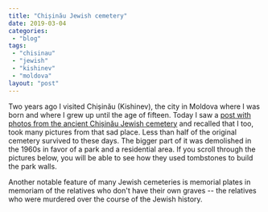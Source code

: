 ```yaml
---
title: "Chișinău Jewish cemetery"
date: 2019-03-04
categories: 
 - "blog"
tags: 
 - "chisinau"
 - "jewish"
 - "kishinev"
 - "moldova"
layout: "post"
---
```


<!-- wp:paragraph -->
Two years ago I visited Chișinău (Kishinev), the city in Moldova where I was born and where I grew up until the age of fifteen. Today I saw a [post with photos from the ancient Chișinău Jewish cemetery](https://vanishedworld.blog/2019/03/02/news-from-chisinau-jewish-cemetery/) and recalled that I too, took many pictures from that sad place. Less than half of the original cemetery survived to these days. The bigger part of it was demolished in the 1960s in favor of a park and a residential area. If you scroll through the pictures below, you will be able to see how they used tombstones to build the park walls.


<!-- /wp:paragraph -->

<!-- wp:paragraph -->
Another notable feature of many Jewish cemeteries is memorial plates in memoriam of the relatives who don't have their own graves -- the relatives who were murdered over the course of the Jewish history.


<!-- /wp:paragraph -->

<!-- wp:jetpack/tiled-gallery {"ids":[2440,2439,2438,2437,2436,2435,2434,2433,2432,2431,2430,2429,2428,2427,2426,2425,2424,2423,2422,2421,2420,2419,2418,2417,2416,2415,2414,2412,2411,2410,2408,2407,2406]} -->
<div class="wp-block-jetpack-tiled-gallery aligncenter is-style-rectangular"><div class="tiled-gallery__gallery">
<div class="tiled-gallery__row">
<div class="tiled-gallery__col"><figure class="tiled-gallery__item"><img alt="" data-height="3648" data-id="2440" data-link="https://gorelik.net/2017_03_20_49/" data-url="https://gorelik.net/wp-content/uploads/2019/03/2017_03_20_49.jpg" data-width="2432" src="/assets/img/2019/03/2017_03_20_49.jpg"></figure></div>
<div class="tiled-gallery__col">
<figure class="tiled-gallery__item"><img alt="" data-height="2432" data-id="2439" data-link="https://gorelik.net/2017_03_20_48/" data-url="https://gorelik.net/wp-content/uploads/2019/03/2017_03_20_48.jpg" data-width="3648" src="/assets/img/2019/03/2017_03_20_48.jpg"></figure><figure class="tiled-gallery__item"><img alt="" data-height="2432" data-id="2438" data-link="https://gorelik.net/2017_03_20_47/" data-url="https://gorelik.net/wp-content/uploads/2019/03/2017_03_20_47.jpg" data-width="3648" src="/assets/img/2019/03/2017_03_20_47.jpg"></figure><figure class="tiled-gallery__item"><img alt="" data-height="2432" data-id="2437" data-link="https://gorelik.net/2017_03_20_46/" data-url="https://gorelik.net/wp-content/uploads/2019/03/2017_03_20_46.jpg" data-width="3648" src="/assets/img/2019/03/2017_03_20_46.jpg"></figure>
</div>
</div>
<div class="tiled-gallery__row">
<div class="tiled-gallery__col"><figure class="tiled-gallery__item"><img alt="" data-height="3648" data-id="2436" data-link="https://gorelik.net/2017_03_20_45/" data-url="https://gorelik.net/wp-content/uploads/2019/03/2017_03_20_45.jpg" data-width="2432" src="/assets/img/2019/03/2017_03_20_45.jpg"></figure></div>
<div class="tiled-gallery__col"><figure class="tiled-gallery__item"><img alt="" data-height="2432" data-id="2435" data-link="https://gorelik.net/2017_03_20_42/" data-url="https://gorelik.net/wp-content/uploads/2019/03/2017_03_20_42.jpg" data-width="3648" src="/assets/img/2019/03/2017_03_20_42.jpg"></figure></div>
<div class="tiled-gallery__col"><figure class="tiled-gallery__item"><img alt="" data-height="3648" data-id="2434" data-link="https://gorelik.net/2017_03_20_40/" data-url="https://gorelik.net/wp-content/uploads/2019/03/2017_03_20_40.jpg" data-width="2432" src="/assets/img/2019/03/2017_03_20_40.jpg"></figure></div>
</div>
<div class="tiled-gallery__row">
<div class="tiled-gallery__col"><figure class="tiled-gallery__item"><img alt="" data-height="2432" data-id="2433" data-link="https://gorelik.net/2017_03_20_39/" data-url="https://gorelik.net/wp-content/uploads/2019/03/2017_03_20_39.jpg" data-width="3648" src="/assets/img/2019/03/2017_03_20_39.jpg"></figure></div>
<div class="tiled-gallery__col"><figure class="tiled-gallery__item"><img alt="" data-height="3648" data-id="2432" data-link="https://gorelik.net/2017_03_20_38/" data-url="https://gorelik.net/wp-content/uploads/2019/03/2017_03_20_38.jpg" data-width="2432" src="/assets/img/2019/03/2017_03_20_38.jpg"></figure></div>
</div>
<div class="tiled-gallery__row">
<div class="tiled-gallery__col">
<figure class="tiled-gallery__item"><img alt="" data-height="2432" data-id="2431" data-link="https://gorelik.net/2017_03_20_36/" data-url="https://gorelik.net/wp-content/uploads/2019/03/2017_03_20_36.jpg" data-width="3648" src="/assets/img/2019/03/2017_03_20_36.jpg"></figure><figure class="tiled-gallery__item"><img alt="" data-height="2432" data-id="2430" data-link="https://gorelik.net/2017_03_20_35/" data-url="https://gorelik.net/wp-content/uploads/2019/03/2017_03_20_35.jpg" data-width="3648" src="/assets/img/2019/03/2017_03_20_35.jpg"></figure><figure class="tiled-gallery__item"><img alt="" data-height="2432" data-id="2429" data-link="https://gorelik.net/2017_03_20_34/" data-url="https://gorelik.net/wp-content/uploads/2019/03/2017_03_20_34.jpg" data-width="3648" src="/assets/img/2019/03/2017_03_20_34.jpg"></figure>
</div>
<div class="tiled-gallery__col"><figure class="tiled-gallery__item"><img alt="" data-height="3264" data-id="2428" data-link="https://gorelik.net/2017_03_20_32/" data-url="https://gorelik.net/wp-content/uploads/2019/03/2017_03_20_32.jpg" data-width="2448" src="/assets/img/2019/03/2017_03_20_32.jpg"></figure></div>
</div>
<div class="tiled-gallery__row"><div class="tiled-gallery__col"><figure class="tiled-gallery__item"><img alt="" data-height="1870" data-id="2427" data-link="https://gorelik.net/2017_03_20_31/" data-url="https://gorelik.net/wp-content/uploads/2019/03/2017_03_20_31.jpg" data-width="13312" src="/assets/img/2019/03/2017_03_20_31.jpg"></figure></div></div>
<div class="tiled-gallery__row">
<div class="tiled-gallery__col"><figure class="tiled-gallery__item"><img alt="" data-height="3264" data-id="2426" data-link="https://gorelik.net/2017_03_20_30/" data-url="https://gorelik.net/wp-content/uploads/2019/03/2017_03_20_30.jpg" data-width="2448" src="/assets/img/2019/03/2017_03_20_30.jpg"></figure></div>
<div class="tiled-gallery__col"><figure class="tiled-gallery__item"><img alt="" data-height="3584" data-id="2425" data-link="https://gorelik.net/2017_03_20_28/" data-url="https://gorelik.net/wp-content/uploads/2019/03/2017_03_20_28.jpg" data-width="7168" src="/assets/img/2019/03/2017_03_20_28.jpg"></figure></div>
</div>
<div class="tiled-gallery__row">
<div class="tiled-gallery__col"><figure class="tiled-gallery__item"><img alt="" data-height="2448" data-id="2424" data-link="https://gorelik.net/2017_03_20_27/" data-url="https://gorelik.net/wp-content/uploads/2019/03/2017_03_20_27.jpg" data-width="3264" src="/assets/img/2019/03/2017_03_20_27.jpg"></figure></div>
<div class="tiled-gallery__col"><figure class="tiled-gallery__item"><img alt="" data-height="2432" data-id="2423" data-link="https://gorelik.net/2017_03_20_26/" data-url="https://gorelik.net/wp-content/uploads/2019/03/2017_03_20_26.jpg" data-width="3286" src="/assets/img/2019/03/2017_03_20_26.jpg"></figure></div>
</div>
<div class="tiled-gallery__row"><div class="tiled-gallery__col"><figure class="tiled-gallery__item"><img alt="" data-height="1942" data-id="2422" data-link="https://gorelik.net/2017_03_20_23/" data-url="https://gorelik.net/wp-content/uploads/2019/03/2017_03_20_23.jpg" data-width="6292" src="/assets/img/2019/03/2017_03_20_23.jpg"></figure></div></div>
<div class="tiled-gallery__row">
<div class="tiled-gallery__col"><figure class="tiled-gallery__item"><img alt="" data-height="3264" data-id="2421" data-link="https://gorelik.net/2017_03_20_18/" data-url="https://gorelik.net/wp-content/uploads/2019/03/2017_03_20_18.jpg" data-width="2448" src="/assets/img/2019/03/2017_03_20_18.jpg"></figure></div>
<div class="tiled-gallery__col"><figure class="tiled-gallery__item"><img alt="" data-height="2432" data-id="2420" data-link="https://gorelik.net/2017_03_20_17/" data-url="https://gorelik.net/wp-content/uploads/2019/03/2017_03_20_17.jpg" data-width="3286" src="/assets/img/2019/03/2017_03_20_17.jpg"></figure></div>
</div>
<div class="tiled-gallery__row">
<div class="tiled-gallery__col"><figure class="tiled-gallery__item"><img alt="" data-height="3286" data-id="2419" data-link="https://gorelik.net/2017_03_20_16/" data-url="https://gorelik.net/wp-content/uploads/2019/03/2017_03_20_16.jpg" data-width="2432" src="/assets/img/2019/03/2017_03_20_16.jpg"></figure></div>
<div class="tiled-gallery__col"><figure class="tiled-gallery__item"><img alt="" data-height="2448" data-id="2418" data-link="https://gorelik.net/2017_03_20_13/" data-url="https://gorelik.net/wp-content/uploads/2019/03/2017_03_20_13.jpg" data-width="3264" src="/assets/img/2019/03/2017_03_20_13.jpg"></figure></div>
</div>
<div class="tiled-gallery__row">
<div class="tiled-gallery__col"><figure class="tiled-gallery__item"><img alt="" data-height="3264" data-id="2417" data-link="https://gorelik.net/2017_03_20_12/" data-url="https://gorelik.net/wp-content/uploads/2019/03/2017_03_20_12.jpg" data-width="2448" src="/assets/img/2019/03/2017_03_20_12.jpg"></figure></div>
<div class="tiled-gallery__col"><figure class="tiled-gallery__item"><img alt="" data-height="2432" data-id="2416" data-link="https://gorelik.net/2017_03_20_10/" data-url="https://gorelik.net/wp-content/uploads/2019/03/2017_03_20_10.jpg" data-width="3286" src="/assets/img/2019/03/2017_03_20_10.jpg"></figure></div>
<div class="tiled-gallery__col"><figure class="tiled-gallery__item"><img alt="" data-height="3264" data-id="2415" data-link="https://gorelik.net/2017_03_20_09/" data-url="https://gorelik.net/wp-content/uploads/2019/03/2017_03_20_09.jpg" data-width="2448" src="/assets/img/2019/03/2017_03_20_09.jpg"></figure></div>
</div>
<div class="tiled-gallery__row">
<div class="tiled-gallery__col"><figure class="tiled-gallery__item"><img alt="" data-height="3264" data-id="2414" data-link="https://gorelik.net/2017_03_20_08/" data-url="https://gorelik.net/wp-content/uploads/2019/03/2017_03_20_08.jpg" data-width="2448" src="/assets/img/2019/03/2017_03_20_08.jpg"></figure></div>
<div class="tiled-gallery__col"><figure class="tiled-gallery__item"><img alt="" data-height="2826" data-id="2412" data-link="https://gorelik.net/2017_03_20_06/" data-url="https://gorelik.net/wp-content/uploads/2019/03/2017_03_20_06.jpg" data-width="8704" src="/assets/img/2019/03/2017_03_20_06.jpg"></figure></div>
</div>
<div class="tiled-gallery__row">
<div class="tiled-gallery__col"><figure class="tiled-gallery__item"><img alt="" data-height="2448" data-id="2411" data-link="https://gorelik.net/2017_03_20_05/" data-url="https://gorelik.net/wp-content/uploads/2019/03/2017_03_20_05.jpg" data-width="3264" src="/assets/img/2019/03/2017_03_20_05.jpg"></figure></div>
<div class="tiled-gallery__col"><figure class="tiled-gallery__item"><img alt="" data-height="3264" data-id="2410" data-link="https://gorelik.net/2017_03_20_04/" data-url="https://gorelik.net/wp-content/uploads/2019/03/2017_03_20_04.jpg" data-width="2448" src="/assets/img/2019/03/2017_03_20_04.jpg"></figure></div>
</div>
<div class="tiled-gallery__row">
<div class="tiled-gallery__col">
<figure class="tiled-gallery__item"><img alt="" data-height="2432" data-id="2408" data-link="https://gorelik.net/2017_03_20_03/" data-url="https://gorelik.net/wp-content/uploads/2019/03/2017_03_20_03.jpg" data-width="3286" src="/assets/img/2019/03/2017_03_20_03.jpg"></figure><figure class="tiled-gallery__item"><img alt="" data-height="2448" data-id="2407" data-link="https://gorelik.net/2017_03_20_02/" data-url="https://gorelik.net/wp-content/uploads/2019/03/2017_03_20_02.jpg" data-width="3264" src="/assets/img/2019/03/2017_03_20_02.jpg"></figure>
</div>
<div class="tiled-gallery__col"><figure class="tiled-gallery__item"><img alt="" data-height="3264" data-id="2406" data-link="https://gorelik.net/2017_03_20_01/" data-url="https://gorelik.net/wp-content/uploads/2019/03/2017_03_20_01.jpg" data-width="2448" src="/assets/img/2019/03/2017_03_20_01.jpg"></figure></div>
</div>
</div></div>


<!-- /wp:jetpack/tiled-gallery -->
